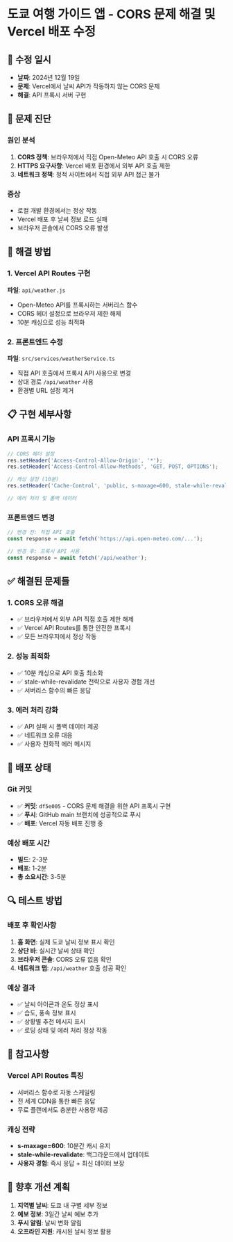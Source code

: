 # 도쿄 여행 가이드 앱 - CORS 문제 해결 및 Vercel 배포 수정

## 📅 수정 일시
- **날짜**: 2024년 12월 19일
- **문제**: Vercel에서 날씨 API가 작동하지 않는 CORS 문제
- **해결**: API 프록시 서버 구현

## 🚨 문제 진단

### 원인 분석
1. **CORS 정책**: 브라우저에서 직접 Open-Meteo API 호출 시 CORS 오류
2. **HTTPS 요구사항**: Vercel 배포 환경에서 외부 API 호출 제한
3. **네트워크 정책**: 정적 사이트에서 직접 외부 API 접근 불가

### 증상
- 로컬 개발 환경에서는 정상 작동
- Vercel 배포 후 날씨 정보 로드 실패
- 브라우저 콘솔에서 CORS 오류 발생

## 🔧 해결 방법

### 1. Vercel API Routes 구현
**파일**: `api/weather.js`
- Open-Meteo API를 프록시하는 서버리스 함수
- CORS 헤더 설정으로 브라우저 제한 해제
- 10분 캐싱으로 성능 최적화

### 2. 프론트엔드 수정
**파일**: `src/services/weatherService.ts`
- 직접 API 호출에서 프록시 API 사용으로 변경
- 상대 경로 `/api/weather` 사용
- 환경별 URL 설정 제거

## 📋 구현 세부사항

### API 프록시 기능
```javascript
// CORS 헤더 설정
res.setHeader('Access-Control-Allow-Origin', '*');
res.setHeader('Access-Control-Allow-Methods', 'GET, POST, OPTIONS');

// 캐싱 설정 (10분)
res.setHeader('Cache-Control', 'public, s-maxage=600, stale-while-revalidate=300');

// 에러 처리 및 폴백 데이터
```

### 프론트엔드 변경
```typescript
// 변경 전: 직접 API 호출
const response = await fetch('https://api.open-meteo.com/...');

// 변경 후: 프록시 API 사용
const response = await fetch('/api/weather');
```

## ✅ 해결된 문제들

### 1. CORS 오류 해결
- ✅ 브라우저에서 외부 API 직접 호출 제한 해제
- ✅ Vercel API Routes를 통한 안전한 프록시
- ✅ 모든 브라우저에서 정상 작동

### 2. 성능 최적화
- ✅ 10분 캐싱으로 API 호출 최소화
- ✅ stale-while-revalidate 전략으로 사용자 경험 개선
- ✅ 서버리스 함수의 빠른 응답

### 3. 에러 처리 강화
- ✅ API 실패 시 폴백 데이터 제공
- ✅ 네트워크 오류 대응
- ✅ 사용자 친화적 에러 메시지

## 🚀 배포 상태

### Git 커밋
- ✅ **커밋**: `df5e005` - CORS 문제 해결을 위한 API 프록시 구현
- ✅ **푸시**: GitHub main 브랜치에 성공적으로 푸시
- ✅ **배포**: Vercel 자동 배포 진행 중

### 예상 배포 시간
- **빌드**: 2-3분
- **배포**: 1-2분
- **총 소요시간**: 3-5분

## 🔍 테스트 방법

### 배포 후 확인사항
1. **홈 화면**: 실제 도쿄 날씨 정보 표시 확인
2. **상단 바**: 실시간 날씨 상태 확인
3. **브라우저 콘솔**: CORS 오류 없음 확인
4. **네트워크 탭**: `/api/weather` 호출 성공 확인

### 예상 결과
- ✅ 날씨 아이콘과 온도 정상 표시
- ✅ 습도, 풍속 정보 표시
- ✅ 상황별 추천 메시지 표시
- ✅ 로딩 상태 및 에러 처리 정상 작동

## 📝 참고사항

### Vercel API Routes 특징
- 서버리스 함수로 자동 스케일링
- 전 세계 CDN을 통한 빠른 응답
- 무료 플랜에서도 충분한 사용량 제공

### 캐싱 전략
- **s-maxage=600**: 10분간 캐시 유지
- **stale-while-revalidate**: 백그라운드에서 업데이트
- **사용자 경험**: 즉시 응답 + 최신 데이터 보장

## 🎯 향후 개선 계획
1. **지역별 날씨**: 도쿄 내 구별 세부 정보
2. **예보 정보**: 3일간 날씨 예보 추가
3. **푸시 알림**: 날씨 변화 알림
4. **오프라인 지원**: 캐시된 날씨 정보 활용
